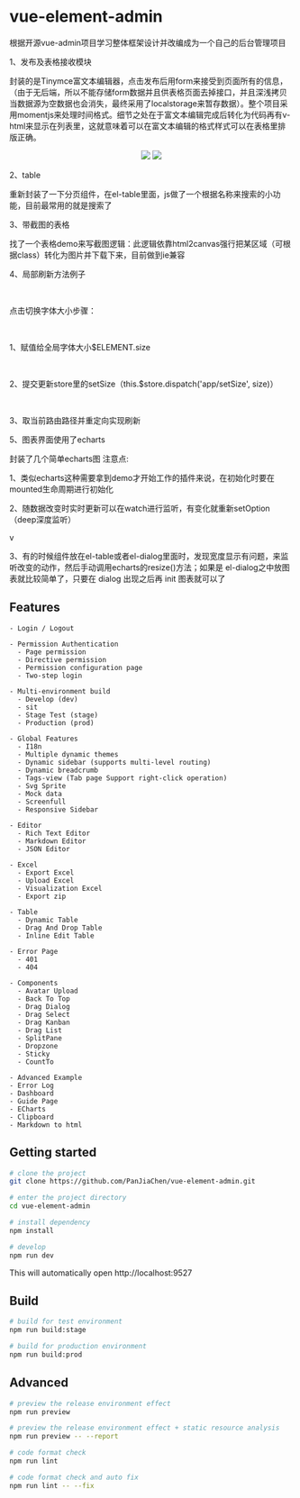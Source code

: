 # vue-element-admin
根据开源vue-admin项目学习整体框架设计并改编成为一个自己的后台管理项目

<p>1、发布及表格接收模块</p>
   封装的是Tinymce富文本编辑器，点击发布后用form来接受到页面所有的信息，（由于无后端，所以不能存储form数据并且供表格页面去掉接口，并且深浅拷贝当数据源为空数据也会消失，最终采用了localstorage来暂存数据）。整个项目采用momentjs来处理时间格式。细节之处在于富文本编辑完成后转化为代码再有v-html来显示在列表里，这就意味着可以在富文本编辑的格式样式可以在表格里排版正确。
   <p></p>
<p align="center">
  <img  src="https://i.loli.net/2021/04/08/RcklInG1JH2Epva.png">
   <img src="https://i.loli.net/2021/04/08/lgTKcD7WVXuy9sm.png">
</p>

<p>2、table</p>
   重新封装了一下分页组件，在el-table里面，js做了一个根据名称来搜索的小功能，目前最常用的就是搜索了
    <p></p>
<p>3、带截图的表格</p>
   找了一个表格demo来写截图逻辑：此逻辑依靠html2canvas强行把某区域（可根据class）转化为图片并下载下来，目前做到ie兼容
 <p></p>
<p>4、局部刷新方法例子</p>
   &nbsp;<p> 点击切换字体大小步骤：</p>
   &nbsp;&nbsp;<p>  1、赋值给全局字体大小$ELEMENT.size</p>
     &nbsp;&nbsp; <p> 2、提交更新store里的setSize（this.$store.dispatch('app/setSize', size)）</p>
     &nbsp;&nbsp; <p> 3、取当前路由路径并重定向实现刷新</p>
 <p></p>
<p>5、图表界面使用了echarts</p>
   <span></span> <p>封装了几个简单echarts图 注意点:</p>
  <span></span><span></span> <p> 1、类似echarts这种需要拿到demo才开始工作的插件来说，在初始化时要在mounted生命周期进行初始化 </p>
  <span></span><span></span>  <p>2、随数据改变时实时更新可以在watch进行监听，有变化就重新setOption（deep深度监听） </p>
 <span></span>v  <p> 3、有的时候组件放在el-table或者el-dialog里面时，发现宽度显示有问题，来监听改变的动作，然后手动调用echarts的resize()方法；如果是 el-dialog之中放图表就比较简单了，只要在 dialog 出现之后再 init 图表就可以了</p>

## Features

```
- Login / Logout

- Permission Authentication
  - Page permission
  - Directive permission
  - Permission configuration page
  - Two-step login

- Multi-environment build
  - Develop (dev)
  - sit
  - Stage Test (stage)
  - Production (prod)

- Global Features
  - I18n
  - Multiple dynamic themes
  - Dynamic sidebar (supports multi-level routing)
  - Dynamic breadcrumb
  - Tags-view (Tab page Support right-click operation)
  - Svg Sprite
  - Mock data
  - Screenfull
  - Responsive Sidebar

- Editor
  - Rich Text Editor
  - Markdown Editor
  - JSON Editor

- Excel
  - Export Excel
  - Upload Excel
  - Visualization Excel
  - Export zip

- Table
  - Dynamic Table
  - Drag And Drop Table
  - Inline Edit Table

- Error Page
  - 401
  - 404

- Components
  - Avatar Upload
  - Back To Top
  - Drag Dialog
  - Drag Select
  - Drag Kanban
  - Drag List
  - SplitPane
  - Dropzone
  - Sticky
  - CountTo

- Advanced Example
- Error Log
- Dashboard
- Guide Page
- ECharts
- Clipboard
- Markdown to html
```

## Getting started

```bash
# clone the project
git clone https://github.com/PanJiaChen/vue-element-admin.git

# enter the project directory
cd vue-element-admin

# install dependency
npm install

# develop
npm run dev
```

This will automatically open http://localhost:9527

## Build

```bash
# build for test environment
npm run build:stage

# build for production environment
npm run build:prod
```

## Advanced

```bash
# preview the release environment effect
npm run preview

# preview the release environment effect + static resource analysis
npm run preview -- --report

# code format check
npm run lint

# code format check and auto fix
npm run lint -- --fix
```

